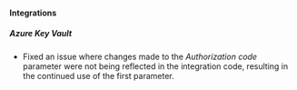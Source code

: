 
#### Integrations

##### Azure Key Vault

- Fixed an issue where changes made to the *Authorization code* parameter were not being reflected in the integration code, resulting in the continued use of the first parameter.
